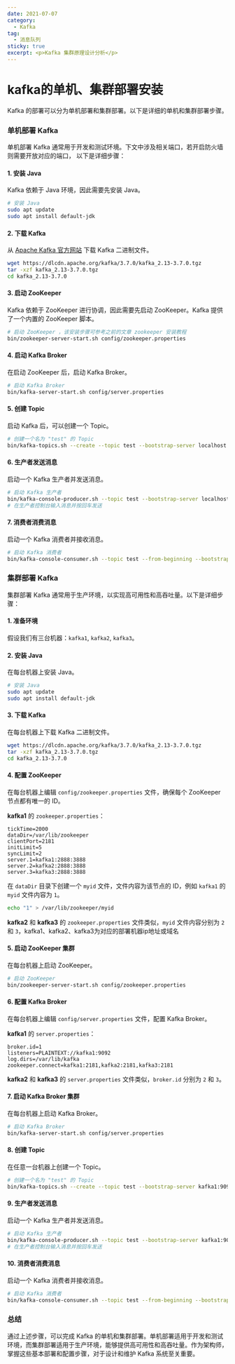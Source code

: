 ```yaml
---
date: 2021-07-07
category:
  - Kafka
tag:
  - 消息队列
sticky: true
excerpt: <p>Kafka 集群原理设计分析</p>
---
```

# kafka的单机、集群部署安装

Kafka 的部署可以分为单机部署和集群部署。以下是详细的单机和集群部署步骤。

### 单机部署 Kafka

单机部署 Kafka 通常用于开发和测试环境。下文中涉及相关端口，若开启防火墙则需要开放对应的端口，
以下是详细步骤：

#### 1. 安装 Java
Kafka 依赖于 Java 环境，因此需要先安装 Java。

```sh
# 安装 Java
sudo apt update
sudo apt install default-jdk
```

#### 2. 下载 Kafka

从 [Apache Kafka 官方网站](https://kafka.apache.org/downloads) 下载 Kafka 二进制文件。

```sh
wget https://dlcdn.apache.org/kafka/3.7.0/kafka_2.13-3.7.0.tgz
tar -xzf kafka_2.13-3.7.0.tgz
cd kafka_2.13-3.7.0
```

#### 3. 启动 ZooKeeper

Kafka 依赖于 ZooKeeper 进行协调，因此需要先启动 ZooKeeper。Kafka 提供了一个内置的 
ZooKeeper 脚本。

```sh
# 启动 ZooKeeper ，该安装步骤可参考之前的文章 zookeeper 安装教程
bin/zookeeper-server-start.sh config/zookeeper.properties
```

#### 4. 启动 Kafka Broker

在启动 ZooKeeper 后，启动 Kafka Broker。

```sh
# 启动 Kafka Broker
bin/kafka-server-start.sh config/server.properties
```

#### 5. 创建 Topic

启动 Kafka 后，可以创建一个 Topic。

```sh
# 创建一个名为 "test" 的 Topic
bin/kafka-topics.sh --create --topic test --bootstrap-server localhost:9092 --partitions 1 --replication-factor 1
```

#### 6. 生产者发送消息

启动一个 Kafka 生产者并发送消息。

```sh
# 启动 Kafka 生产者
bin/kafka-console-producer.sh --topic test --bootstrap-server localhost:9092
# 在生产者控制台输入消息并按回车发送
```

#### 7. 消费者消费消息

启动一个 Kafka 消费者并接收消息。

```sh
# 启动 Kafka 消费者
bin/kafka-console-consumer.sh --topic test --from-beginning --bootstrap-server localhost:9092
```

### 集群部署 Kafka

集群部署 Kafka 通常用于生产环境，以实现高可用性和高吞吐量。以下是详细步骤：

#### 1. 准备环境

假设我们有三台机器：`kafka1`, `kafka2`, `kafka3`。

#### 2. 安装 Java

在每台机器上安装 Java。

```sh
# 安装 Java
sudo apt update
sudo apt install default-jdk
```

#### 3. 下载 Kafka

在每台机器上下载 Kafka 二进制文件。

```sh
wget https://dlcdn.apache.org/kafka/3.7.0/kafka_2.13-3.7.0.tgz
tar -xzf kafka_2.13-3.7.0.tgz
cd kafka_2.13-3.7.0
```

#### 4. 配置 ZooKeeper

在每台机器上编辑 `config/zookeeper.properties` 文件，确保每个 ZooKeeper 节点都有唯一的 ID。

**kafka1** 的 `zookeeper.properties`：

```properties
tickTime=2000
dataDir=/var/lib/zookeeper
clientPort=2181
initLimit=5
syncLimit=2
server.1=kafka1:2888:3888
server.2=kafka2:2888:3888
server.3=kafka3:2888:3888
```

在 `dataDir` 目录下创建一个 `myid` 文件，文件内容为该节点的 ID，例如 `kafka1` 的 `myid` 文件内容为 `1`。

```sh
echo "1" > /var/lib/zookeeper/myid
```

**kafka2** 和 **kafka3** 的 `zookeeper.properties` 文件类似，`myid` 文件内容分别为 `2` 和 `3`，kafka1、kafka2、kafka3为对应的部署机器ip地址或域名

#### 5. 启动 ZooKeeper 集群

在每台机器上启动 ZooKeeper。

```sh
# 启动 ZooKeeper
bin/zookeeper-server-start.sh config/zookeeper.properties
```

#### 6. 配置 Kafka Broker

在每台机器上编辑 `config/server.properties` 文件，配置 Kafka Broker。

**kafka1** 的 `server.properties`：

```properties
broker.id=1
listeners=PLAINTEXT://kafka1:9092
log.dirs=/var/lib/kafka
zookeeper.connect=kafka1:2181,kafka2:2181,kafka3:2181
```

**kafka2** 和 **kafka3** 的 `server.properties` 文件类似，`broker.id` 分别为 `2` 和 `3`。

#### 7. 启动 Kafka Broker 集群

在每台机器上启动 Kafka Broker。

```sh
# 启动 Kafka Broker
bin/kafka-server-start.sh config/server.properties
```

#### 8. 创建 Topic

在任意一台机器上创建一个 Topic。

```sh
# 创建一个名为 "test" 的 Topic
bin/kafka-topics.sh --create --topic test --bootstrap-server kafka1:9092 --partitions 3 --replication-factor 3
```

#### 9. 生产者发送消息

启动一个 Kafka 生产者并发送消息。

```sh
# 启动 Kafka 生产者
bin/kafka-console-producer.sh --topic test --bootstrap-server kafka1:9092
# 在生产者控制台输入消息并按回车发送
```

#### 10. 消费者消费消息

启动一个 Kafka 消费者并接收消息。

```sh
# 启动 Kafka 消费者
bin/kafka-console-consumer.sh --topic test --from-beginning --bootstrap-server kafka1:9092
```

### 总结

通过上述步骤，可以完成 Kafka 的单机和集群部署。单机部署适用于开发和测试环境，而集群部署适用于生产环境，能够提供高可用性和高吞吐量。作为架构师，掌握这些基本部署和配置步骤，对于设计和维护 Kafka 系统至关重要。